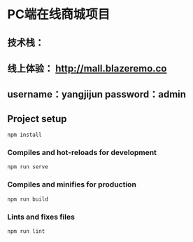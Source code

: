 # PC端在线商城项目
## 技术栈：
## 线上体验： http://mall.blazeremo.co
## username：yangjijun  password：admin

## Project setup
```
npm install
```

### Compiles and hot-reloads for development
```
npm run serve
```

### Compiles and minifies for production
```
npm run build
```

### Lints and fixes files
```
npm run lint
```

